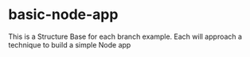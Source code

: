 # basic-node-app

This is a Structure Base for each branch example. Each will approach a technique to build a simple Node app
